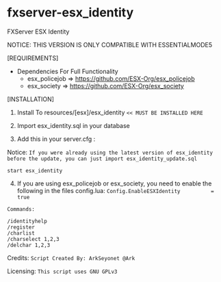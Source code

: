 # fxserver-esx_identity
FXServer ESX Identity

NOTICE: THIS VERSION IS ONLY COMPATIBLE WITH ESSENTIALMODE5

[REQUIREMENTS]

* Dependencies For Full Functionality
  * esx_policejob => https://github.com/ESX-Org/esx_policejob
  * esx_society => https://github.com/ESX-Org/esx_society

[INSTALLATION]

1) Install To resources/[esx]/esx_identity
`<< MUST BE INSTALLED HERE`
2) Import esx_identity.sql in your database

3) Add this in your server.cfg :

Notice:
`If you were already using the latest version of esx_identity before the update, you can just import esx_identity_update.sql`

```
start esx_identity
```
4) If you are using esx_policejob or esx_society, you need to enable the following in the files config.lua:
```Config.EnableESXIdentity          = true```

```
Commands:

/identityhelp
/register
/charlist
/charselect 1,2,3
/delchar 1,2,3
```

Credits:
`Script Created By: ArkSeyonet @Ark`

Licensing:
`This script uses GNU GPLv3`

